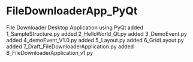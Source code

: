 # FileDownloaderApp_PyQt
File Downloader Desktop Application using PyQt
added 1_SampleStructure.py
added 2_HelloWorld_Qt.py
added 3_DemoEvent.py
added 4_demoEvent_V1.0.py
added 5_Layout.py
added 6_GridLayout.py
added 7_Draft_FileDownloaderApplication.py
added 8_FileDownloaderApplication_v1.py
